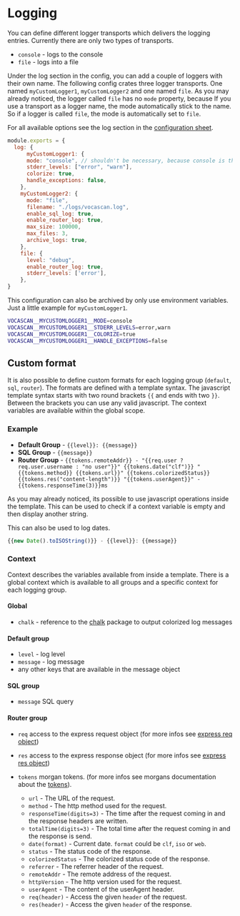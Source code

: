 # Logging

You can define different logger transports which delivers the logging entries. Currently there are only two types of
transports.

- `console` - logs to the console
- `file` - logs into a file

Under the log section in the config, you can add a couple of loggers with their own name. The following config crates
three logger transports. One named `myCustomLogger1`, `myCustomLogger2` and one named `file`. As you may already
noticed, the logger called `file` has no `mode` property, because If you use a transport as a logger name, the mode
automatically stick to the name. So if a logger is called `file`, the mode is automatically set to `file`.

For all available options see the log section in the [configuration sheet](vocascan-server/configuration?id=log-log).

```js
module.exports = {
  log: {
      myCustomLogger1: {
      mode: "console", // shouldn't be necessary, because console is the default
      stderr_levels: ["error", "warn"],
      colorize: true,
      handle_exceptions: false,
    },
    myCustomLogger2: {
      mode: "file",
      filename: "./logs/vocascan.log",
      enable_sql_log: true,
      enable_router_log: true,
      max_size: 100000,
      max_files: 3,
      archive_logs: true,
    },
    file: {
      level: "debug",
      enable_router_log: true,
      stderr_levels: ['error'],
    },
}
```

This configuration can also be archived by only use environment variables. Just a little example for `myCustomLogger1`.

```bash
VOCASCAN__MYCUSTOMLOGGER1__MODE=console
VOCASCAN__MYCUSTOMLOGGER1__STDERR_LEVELS=error,warn
VOCASCAN__MYCUSTOMLOGGER1__COLORIZE=true
VOCASCAN__MYCUSTOMLOGGER1__HANDLE_EXCEPTIONS=false
```

## Custom format

It is also possible to define custom formats for each logging group (`default`, `sql`, `router`). The formats are
defined with a template syntax. The javascript template syntax starts with two round brackets `{{` and ends with two
`}}`. Between the brackets you can use any valid javascript. The context variables are available within the global
scope.

### Example

- **Default Group** - `{{level}}: {{message}}`
- **SQL Group** - `{{message}}`
- **Router Group** -
  `{{tokens.remoteAddr}} - "{{req.user ? req.user.username : "no user"}}" {{tokens.date("clf")}} "{{tokens.method}} {{tokens.url}}" {{tokens.colorizedStatus}} {{tokens.res("content-length")}} "{{tokens.userAgent}}" - {{tokens.responseTime(3)}}ms`

As you may already noticed, its possible to use javascript operations inside the template. This can be used to check if
a context variable is empty and then display another string.

This can also be used to log dates.

```js
{{new Date().toISOString()}} - {{level}}: {{message}}
```

### Context

Context describes the variables available from inside a template. There is a global context which is available to all
groups and a specific context for each logging group.

#### Global

- `chalk` - reference to the [chalk](https://www.npmjs.com/package/chalk) package to output colorized log messages

#### Default group

- `level` - log level
- `message` - log message
- any other keys that are available in the message object

#### SQL group

- `message` SQL query

#### Router group

- `req` access to the express request object (for more infos see
  [express req object](https://expressjs.com/en/5x/api.html#req))
- `res` access to the express response object (for more infos see
  [express res object](https://expressjs.com/en/5x/api.html#res))
- `tokens` morgan tokens. (for more infos see morgans documentation about the
  [tokens](https://www.npmjs.com/package/morgan#tokens)).

  - `url` - The URL of the request.
  - `method` - The http method used for the request.
  - `responseTime(digits=3)` - The time after the request coming in and the response headers are written.
  - `totalTime(digits=3)` - The total time after the request coming in and the response is send.
  - `date(format)` - Current date. `format` could be `clf`, `iso` or `web`.
  - `status` - The status code of the response.
  - `colorizedStatus` - The colorized status code of the response.
  - `referrer` - The referrer header of the request.
  - `remoteAddr` - The remote address of the request.
  - `httpVersion` - The http version used for the request.
  - `userAgent` - The content of the userAgent header.
  - `req(header)` - Access the given `header` of the request.
  - `res(header)` - Access the given `header` of the response.

